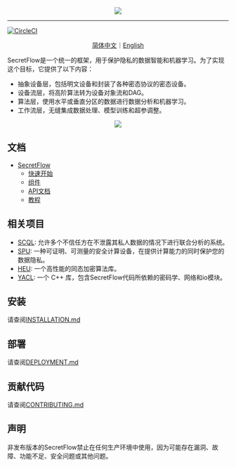 <div align="center">
    <img src="docs/_static/logo-light.png">
</div>

---

[![CircleCI](https://dl.circleci.com/status-badge/img/gh/secretflow/secretflow/tree/main.svg?style=svg)](https://dl.circleci.com/status-badge/redirect/gh/secretflow/secretflow/tree/main)

<p align="center">
<a href="./README.zh-CN.md">简体中文</a>｜<a href="./README.md">English</a>
</p>

SecretFlow是一个统一的框架，用于保护隐私的数据智能和机器学习。为了实现这个目标，它提供了以下内容：
- 抽象设备层，包括明文设备和封装了各种密态协议的密态设备。
- 设备流层，将高阶算法转为设备对象流和DAG。
- 算法层，使用水平或垂直分区的数据进行数据分析和机器学习。
- 工作流层，无缝集成数据处理、模型训练和超参调整。

<div align="center">
    <img src="docs/_static/secretflow_arch.svg">
</div>

## 文档

- [SecretFlow](https://www.secretflow.org.cn/docs/secretflow/zh_CN/)
  - [快速开始](https://www.secretflow.org.cn/docs/secretflow/zh_CN/getting_started/index.html)
  - [组件](https://www.secretflow.org.cn/docs/secretflow/zh_CN/components/index.html)
  - [API文档](https://www.secretflow.org.cn/docs/secretflow/zh_CN/api/index.html)
  - [教程](https://www.secretflow.org.cn/docs/secretflow/zh_CN/tutorial/index.html)

## 相关项目

- [SCQL](https://github.com/secretflow/scql): 允许多个不信任方在不泄露其私人数据的情况下进行联合分析的系统。
- [SPU](https://github.com/secretflow/spu): 一种可证明、可测量的安全计算设备，在提供计算能力的同时保护您的数据隐私。
- [HEU](https://github.com/secretflow/heu): 一个高性能的同态加密算法库。
- [YACL](https://github.com/secretflow/yacl): 一个 C++ 库，包含SecretFlow代码所依赖的密码学、网络和io模块。

## 安装

请查阅[INSTALLATION.md](./docs/getting_started/INSTALLATION.md)

## 部署

请查阅[DEPLOYMENT.md](./docs/getting_started/DEPLOYMENT.md)

## 贡献代码

请查阅[CONTRIBUTING.md](./CONTRIBUTING.md)

## 声明

非发布版本的SecretFlow禁止在任何生产环境中使用，因为可能存在漏洞、故障、功能不足、安全问题或其他问题。
